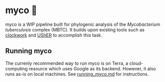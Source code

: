 # myco 🍄
myco is a WIP pipeline built for phylogenic analysis of the _Mycobacterium tuberculosis_ complex (MBTC). It builds upon existing tools such as [clockwork](https://github.com/iqbal-lab-org/clockwork) and [UShER](https://www.nature.com/articles/s41588-021-00862-7) to accomplish this task.

## Running myco
The currenly recommended way to run myco is on Terra, a cloud-computing resource which uses Google as its backend. However, it also runs as-is on local machines. See [running_myco.md](./running_myco.md) for instructions.